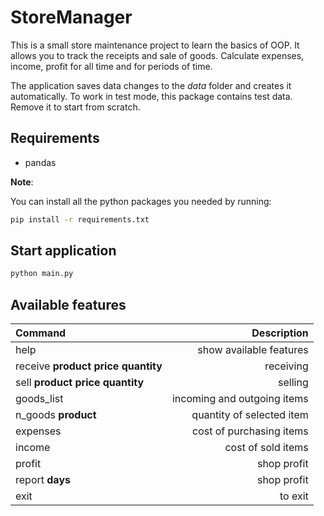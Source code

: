 # StoreManager

This is a small store maintenance project to learn the basics of OOP. 
It allows you to track the receipts and sale of goods. Calculate expenses, income, profit for all time and for periods of time.

The application saves data changes to the *data* folder and creates it automatically.
To work in test mode, this package contains test data.
Remove it to start from scratch.

## Requirements
* pandas

**Note**:

You can install all the python packages you needed by running:
```bash
pip install -r requirements.txt
```

## Start application
```bash
python main.py 
```

## Available features

| Command                         | Description                 |
| :---                            |                         ---:|
|help| show available features|
|receive **product price quantity** | receiving                   |
|sell **product price quantity**    | selling                    |
|goods_list                     | incoming and outgoing items |
|n_goods **product**                |quantity of selected item    |
|expenses                       |cost of purchasing items     |
|income                         |cost of sold items           |
|profit                         |shop profit                  |
|report **days**                    |shop profit                  |
|exit                           |to exit                      |

